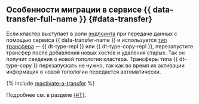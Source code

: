 ## Особенности миграции в сервисе {{ data-transfer-full-name }} {#data-transfer}

Если кластер выступает в роли [эндпоинта](../../data-transfer/concepts/index.md#endpoint) при передаче данных с помощью сервиса {{ data-transfer-name }} и используется [тип трансфера](../../data-transfer/concepts/transfer-lifecycle.md#transfer-types) — {{ dt-type-repl }} или {{ dt-type-copy-repl }}, перезапустите трансфер после добавления новых хостов и удаления старых. Так он получит сведения о новой топологии кластера. 
Трансферы типа {{ dt-type-copy }} перезапускать не нужно, так как во время их активации информация о новой топологии передается автоматически.

   {% include [reactivate-a-transfer](reactivate-a-transfer.md) %}

Подробнее см. в разделе [{#T}](../../data-transfer/operations/endpoint/migration-to-an-availability-zone.md).
